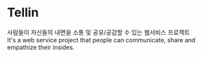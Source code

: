 # Tellin
사람들이 자신들의 내면을 소통 및 공유/공감할 수 있는 웹서비스 프로젝트  
It's a web service project that people can communicate, share and empathize their insides.
